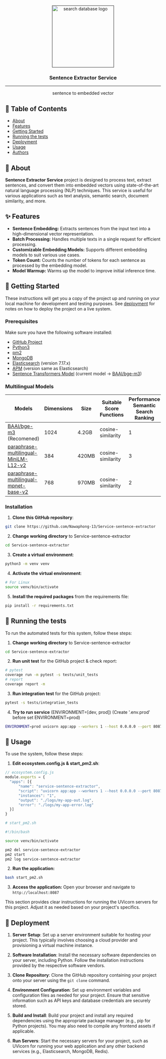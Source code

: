 <p align="center">
  <a href="" rel="noopener">
 <img width=200px height=200px src="https://img5.pic.in.th/file/secure-sv1/Untitled5349eaa69a042138.png" alt="search database logo"></a>
</p>

<h3 align="center">Sentence Extractor Service</h3>

---

<p align="center">sentence to embedded vector
    <br> 
</p>

## 📝 Table of Contents

- [About](#about)
- [Features](#features)
- [Getting Started](#getting_started)
- [Running the tests](#tests)
- [Deployment](#deployment)
- [Usage](#usage)
- [Authors](#authors)

## 🧐 About <a name = "about"></a>

**Sentence Extractor Service** project is designed to process text, extract sentences, and convert them into embedded vectors using state-of-the-art natural language processing (NLP) techniques. This service is useful for various applications such as text analysis, semantic search, document similarity, and more.

## ✨ Features <a name = "features"></a>

- **Sentence Embedding:** Extracts sentences from the input text into a high-dimensional vector representation.
- **Batch Processing:** Handles multiple texts in a single request for efficient processing.
- **Customizable Embedding Models:** Supports different embedding models to suit various use cases.
- **Token Count:** Counts the number of tokens for each sentence as processed by the embedding model.
- **Model Warmup:** Warms up the model to improve initial inference time.

## 🏁 Getting Started <a name = "getting_started"></a>

These instructions will get you a copy of the project up and running on your local machine for development and testing purposes. See [deployment](#deployment) for notes on how to deploy the project on a live system.

### Prerequisites

Make sure you have the following software installed:

- [GitHub Project](https://github.com/Nawaphong-13/Service-sentence-extractor)
- [Python3](https://www.python.org/)
- [pm2](https://pm2.keymetrics.io/docs/usage/quick-start/)
- [MongoDB](https://www.mongodb.com/)
- [Elasticsearch](https://www.elastic.co/) (version 7.17.x)
- [APM](https://www.elastic.co/observability/application-performance-monitoring) (version same as Elasticsearch)
- [Sentence Transformers Model](https://sbert.net/docs/sentence_transformer/pretrained_models.html#multilingual-models) (current model -> [BAAI/bge-m3](https://huggingface.co/BAAI/bge-m3))

### Multilingual Models
Models | Dimensions | Size | Suitable Score Functions | Performance Semantic Search Ranking
---|---|---|---|---
[BAAI/bge-m3](https://huggingface.co/BAAI/bge-m3) (Recomened) | 1024 | 4.2GB | cosine-similarity | 1
[paraphrase-multilingual-MiniLM-L12-v2](https://huggingface.co/sentence-transformers/paraphrase-multilingual-MiniLM-L12-v2) | 384 | 420MB | cosine-similarity  | 3
[paraphrase-multilingual-mpnet-base-v2](https://huggingface.co/sentence-transformers/paraphrase-multilingual-mpnet-base-v2) | 768 | 970MB | cosine-similarity  | 2

### Installation

1. **Clone this GitHub repository**:
  ```bash
  git clone https://github.com/Nawaphong-13/Service-sentence-extractor
  ```

2. **Change working directory** to Service-sentence-extractor
  ```bash
  cd Service-sentence-extractor
  ```

3. **Create a virtual environment**:
  ```bash
  python3 -m venv venv
  ```

4. **Activate the virtual environment**:
  ```bash
  # For Linux
  source venv/bin/activate
  ```

5. **Install the required packages** from the requirements file:
  ```bash
  pip install -r requirements.txt
  ```



## 🔧 Running the tests <a name = "tests"></a>

To run the automated tests for this system, follow these steps:

1. **Change working directory** to Service-sentence-extractor
  ```bash
  cd Service-sentence-extractor
  ```

2. **Run unit test** for the GitHub project & check report:
  ```bash
  # pytest
  coverage run -m pytest -s tests/unit_tests
  # report
  coverage report -m
  ```

3. **Run integration test** for the GitHub project:
  ```bash
  pytest -s tests/integration_tests
  ```

4. **Try to run service** (ENVIRONMENT=[dev, prod]) (Create '.env.prod' before set ENVIRONMENT=prod)
  ```bash
  ENVIRONMENT=prod uvicorn app:app --workers 1 --host 0.0.0.0 --port 8087 --reload
  ```

## 🎈 Usage <a name="usage"></a>

To use the system, follow these steps:

1. **Edit ecosystem.config.js & start_pm2.sh**:
  ```js
  // ecosystem.config.js
  module.exports = {
    "apps": [{
        "name": "service-sentence-extractor",
        "script": "uvicorn app:app --workers 1 --host 0.0.0.0 --port 8087",
        "instances": "1",
        "output": "./logs/my-app-out.log",
        "error": "./logs/my-app-error.log"
    }]
  }
  ```
  ```bash
  # start_pm2.sh

  #!/bin/bash

  source venv/bin/activate 

  pm2 del service-sentence-extractor
  pm2 start
  pm2 log service-sentence-extractor
  ```

2. **Run the application:**
  ```bash
  bash start_pm2.sh
  ```

3. **Access the application:**
    Open your browser and navigate to `http://localhost:8087`

This section provides clear instructions for running the UVicorn servers for this project. Adjust it as needed based on your project's specifics.

## 🚀 Deployment <a name = "deployment"></a>

1. **Server Setup**: Set up a server environment suitable for hosting your project. This typically involves choosing a cloud provider and provisioning a virtual machine instance.

2. **Software Installation**: Install the necessary software dependencies on your server, including Python. Follow the installation instructions provided by the respective software vendors.

3. **Clone Repository**: Clone the GitHub repository containing your project onto your server using the `git clone` command.

4. **Environment Configuration**: Set up environment variables and configuration files as needed for your project. Ensure that sensitive information such as API keys and database credentials are securely stored.

5. **Build and Install**: Build your project and install any required dependencies using the appropriate package manager (e.g., pip for Python projects). You may also need to compile any frontend assets if applicable.

6. **Run Servers**: Start the necessary servers for your project, such as UVicorn for running your web application and any other backend services (e.g., Elasticsearch, MongoDB, Redis).